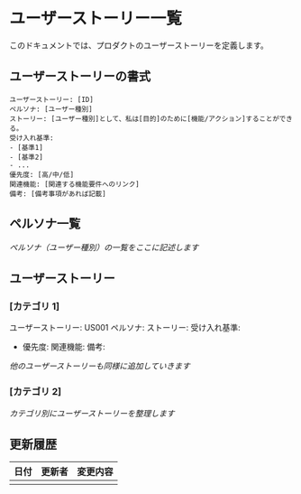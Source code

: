 # ユーザーストーリー一覧

このドキュメントでは、プロダクトのユーザーストーリーを定義します。

## ユーザーストーリーの書式

```
ユーザーストーリー: [ID]
ペルソナ: [ユーザー種別]
ストーリー: [ユーザー種別]として、私は[目的]のために[機能/アクション]することができる。
受け入れ基準:
- [基準1]
- [基準2]
- ...
優先度: [高/中/低]
関連機能: [関連する機能要件へのリンク]
備考: [備考事項があれば記載]
```

## ペルソナ一覧

_ペルソナ（ユーザー種別）の一覧をここに記述します_

## ユーザーストーリー

### [カテゴリ 1]

ユーザーストーリー: US001
ペルソナ:
ストーリー:
受け入れ基準:

- 優先度:
  関連機能:
  備考:

_他のユーザーストーリーも同様に追加していきます_

### [カテゴリ 2]

_カテゴリ別にユーザーストーリーを整理します_

## 更新履歴

| 日付 | 更新者 | 変更内容 |
| ---- | ------ | -------- |
|      |        |          |
